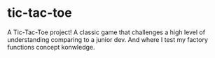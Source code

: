# tic-tac-toe
A Tic-Tac-Toe project! A classic game that challenges a high level of understanding comparing to a junior dev. And where I test my factory functions concept konwledge.